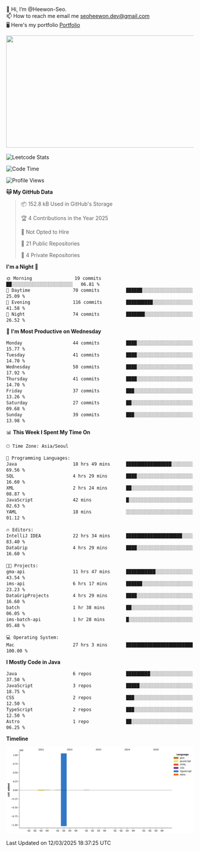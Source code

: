 👋 Hi, I’m @Heewon-Seo.  
📫 How to reach me email me seoheewon.dev@gmail.com   
🖥 Here's my portfolio [Portfolio](https://haileynotes.notion.site/HEEWON-SEO-f98fe97412ee4a6a94fd24fe6832f84c)

<a href="https://github.com/devxb/gitanimals">
<img
  src="https://render.gitanimals.org/farms/Heewon-Seo"
  width="600"
  height="300"
/>
</a>

![Leetcode Stats](https://leetcode.card.workers.dev/?username=Heewon-Seo)

 <!--START_SECTION:waka-->
![Code Time](http://img.shields.io/badge/Code%20Time-1%2C919%20hrs%2019%20mins-blue)

![Profile Views](http://img.shields.io/badge/Profile%20Views-0-blue)

**🐱 My GitHub Data** 

> 📦 152.8 kB Used in GitHub's Storage 
 > 
> 🏆 4 Contributions in the Year 2025
 > 
> 🚫 Not Opted to Hire
 > 
> 📜 21 Public Repositories 
 > 
> 🔑 4 Private Repositories 
 > 
**I'm a Night 🦉** 

```text
🌞 Morning                19 commits          ██░░░░░░░░░░░░░░░░░░░░░░░   06.81 % 
🌆 Daytime                70 commits          ██████░░░░░░░░░░░░░░░░░░░   25.09 % 
🌃 Evening                116 commits         ██████████░░░░░░░░░░░░░░░   41.58 % 
🌙 Night                  74 commits          ███████░░░░░░░░░░░░░░░░░░   26.52 % 
```
📅 **I'm Most Productive on Wednesday** 

```text
Monday                   44 commits          ████░░░░░░░░░░░░░░░░░░░░░   15.77 % 
Tuesday                  41 commits          ████░░░░░░░░░░░░░░░░░░░░░   14.70 % 
Wednesday                50 commits          ████░░░░░░░░░░░░░░░░░░░░░   17.92 % 
Thursday                 41 commits          ████░░░░░░░░░░░░░░░░░░░░░   14.70 % 
Friday                   37 commits          ███░░░░░░░░░░░░░░░░░░░░░░   13.26 % 
Saturday                 27 commits          ██░░░░░░░░░░░░░░░░░░░░░░░   09.68 % 
Sunday                   39 commits          ███░░░░░░░░░░░░░░░░░░░░░░   13.98 % 
```


📊 **This Week I Spent My Time On** 

```text
🕑︎ Time Zone: Asia/Seoul

💬 Programming Languages: 
Java                     18 hrs 49 mins      █████████████████░░░░░░░░   69.56 % 
SQL                      4 hrs 29 mins       ████░░░░░░░░░░░░░░░░░░░░░   16.60 % 
XML                      2 hrs 24 mins       ██░░░░░░░░░░░░░░░░░░░░░░░   08.87 % 
JavaScript               42 mins             █░░░░░░░░░░░░░░░░░░░░░░░░   02.63 % 
YAML                     18 mins             ░░░░░░░░░░░░░░░░░░░░░░░░░   01.12 % 

🔥 Editors: 
IntelliJ IDEA            22 hrs 34 mins      █████████████████████░░░░   83.40 % 
DataGrip                 4 hrs 29 mins       ████░░░░░░░░░░░░░░░░░░░░░   16.60 % 

🐱‍💻 Projects: 
gma-api                  11 hrs 47 mins      ███████████░░░░░░░░░░░░░░   43.54 % 
ims-api                  6 hrs 17 mins       ██████░░░░░░░░░░░░░░░░░░░   23.23 % 
DataGripProjects         4 hrs 29 mins       ████░░░░░░░░░░░░░░░░░░░░░   16.60 % 
batch                    1 hr 38 mins        ██░░░░░░░░░░░░░░░░░░░░░░░   06.05 % 
ims-batch-api            1 hr 28 mins        █░░░░░░░░░░░░░░░░░░░░░░░░   05.48 % 

💻 Operating System: 
Mac                      27 hrs 3 mins       █████████████████████████   100.00 % 
```

**I Mostly Code in Java** 

```text
Java                     6 repos             █████████░░░░░░░░░░░░░░░░   37.50 % 
JavaScript               3 repos             █████░░░░░░░░░░░░░░░░░░░░   18.75 % 
CSS                      2 repos             ███░░░░░░░░░░░░░░░░░░░░░░   12.50 % 
TypeScript               2 repos             ███░░░░░░░░░░░░░░░░░░░░░░   12.50 % 
Astro                    1 repo              ██░░░░░░░░░░░░░░░░░░░░░░░   06.25 % 
```



**Timeline**

![Lines of Code chart](https://raw.githubusercontent.com/Heewon-Seo/Heewon-Seo/main/assets/bar_graph.png)


 Last Updated on 12/03/2025 18:37:25 UTC
<!--END_SECTION:waka-->

